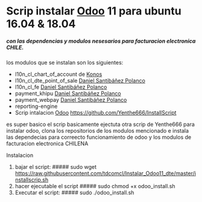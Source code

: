 # Scrip instalar [Odoo](https://www.odoo.com "Odoo's Homepage") 11 para ubuntu 16.04 & 18.04
##### con las dependencias y modulos nesesarios para facturacion electronica CHILE. 
los modulos que se instalan son los siguientes: 
* l10n_cl_chart_of_account de  [Konos](https://github.com/KonosCL)
* l10n_cl_dte_point_of_sale [Daniel Santibáñez Polanco](https://gitlab.com/dansanti)
* l10n_cl_fe [Daniel Santibáñez Polanco](https://gitlab.com/dansanti)
* payment_khipu [Daniel Santibáñez Polanco](https://gitlab.com/dansanti)
* payment_webpay [Daniel Santibáñez Polanco](https://gitlab.com/dansanti)
* reporting-engine 
* Scrip intalacion [Odoo](https://www.odoo.com "Odoo's Homepage") https://github.com/Yenthe666/InstallScript

es super basico el scrip basicamente ejectuta otra scrip de Yenthe666 para instalar odoo, clona los repositorios de los modulos mencionado e instala las dependecias para correecto funcionamiento de odoo y los modulos de facturacion electronica CHILENA

Instalacion 
1. bajar el script:
        ##### sudo wget https://raw.githubusercontent.com/tdcomcl/Instalar_Odoo11_dte/master/installscrip.sh
3. hacer ejecutable el script
        ##### sudo chmod +x odoo_install.sh
4. Executar el script:
        ##### sudo ./odoo_install.sh
